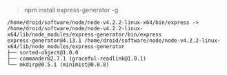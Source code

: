 > npm install express-generator -g

    /home/droid/software/node/node-v4.2.2-linux-x64/bin/express -> /home/droid/software/node/node-v4.2.2-linux-x64/lib/node_modules/express-generator/bin/express
    express-generator@4.13.1 /home/droid/software/node/node-v4.2.2-linux-x64/lib/node_modules/express-generator
    ├── sorted-object@1.0.0
    ├── commander@2.7.1 (graceful-readlink@1.0.1)
    └── mkdirp@0.5.1 (minimist@0.0.8)
